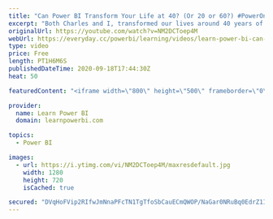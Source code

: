 ```yaml
---
title: "Can Power BI Transform Your Life at 40? (Or 20 or 60?) #PowerOn Show with Charles & Avi 🔴TalkPowerBI"
excerpt: "Both Charles and I, transformed our lives around 40 years of age. Power BI played a key role and leaving our jobs was a crucial step. But our transformation was a bit deeper than that. We want to share our journey with you, but also ask the important question...is there really a right age to transform"
originalUrl: https://youtube.com/watch?v=NM2DCToep4M
webUrl: https://everyday.cc/powerbi/learning/videos/learn-power-bi-can-power-bi-transform-your-life-at-40-or-20-or-60-poweron-show-with-charles-avi-talkpowerbi/
type: video
price: Free
length: PT1H6M6S
publishedDateTime: 2020-09-18T17:44:30Z
heat: 50

featuredContent: "<iframe width=\"800\" height=\"500\" frameborder=\"0\" src=\"https://www.youtube.com/embed/NM2DCToep4M\" allow=\"accelerometer; autoplay; encrypted-media; gyroscope; picture-in-picture\" allowfullscreen></iframe>"

provider:
  name: Learn Power BI
  domain: learnpowerbi.com

topics:
  - Power BI

images:
  - url: https://i.ytimg.com/vi/NM2DCToep4M/maxresdefault.jpg
    width: 1280
    height: 720
    isCached: true

secured: "DVqHoFVip2RIfwJmNnaPFcTN1TgTfoSbCauECmQWOP/NaGar0NRuBq0EdrZ1IHP/JoAgXw09DpZkjxKBoF6IADH7FFzoHdKVngcfkmzw/feoawbzVXtYZGJHSepyw0l+0ccskubwDQXdKYgmMhaudmzNFRV5Mk5B/wVT9uHfvCoRy2TrK47jftYk/eg+flmJBNYVB2qmdNEzTQ/nAt5vczAHdsA91F2PequgNM1t84nX67iFKp6j8ylsIy/GVFQ3nOLm8tMeMzBKy+eB3AmcnG1hKmxGi1y7lfJCuPtMjjEd3MW3CI75MPtFDTLDXuJ1ShOiu227ynrnLLbAww1l8hWHHiQs9AgYpinAWVtxYn8oUdMEuoDuWPQSvYq6520eUsp0qEUKJNGrFHw6rKl84W9bWE0yCkTO4dYzV5kDIHE=;01sfsi4XXkXIBh4n56163w=="
---
```



